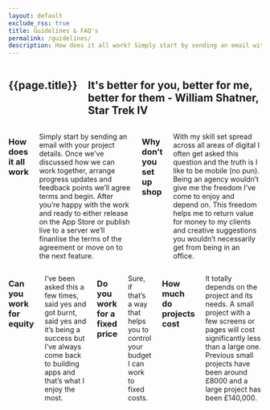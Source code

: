 ```yaml
---
layout: default
exclude_rss: true
title: Guidelines & FAQ's
permalink: /guidelines/
description: How does it all work? Simply start by sending an email with your project details. Once we’ve discussed how we can work together, arrange progress updates and feedback points we’ll agree terms and begin.
---
```


<section class="page guidelines">
    <div class="container">
        <div class="row">
            <div class="twelve columns">
                <h1>{{page.title}}</h1>
                <h2>It's better for you, better for me, better for them - William Shatner, Star Trek IV</h2>
            </div>
        </div>
        <div class="row">
            <div class="six columns">
                    <h3>How does it all work</h3>
                    <p>Simply start by sending an email with your project details. Once we’ve discussed how we can work together, arrange progress updates and feedback points we’ll agree terms and begin. After you’re happy with the work and ready to either release on the App Store or publish live to a server we’ll finanlise the terms of the agreement or move on to the next feature.</p>
                    <h3>Why don’t you set up shop</h3>
                    <p>With my skill set spread across all areas of digital I often get asked this question and the truth is I like to be mobile (no pun). Being an agency wouldn’t give me the freedom I’ve come to enjoy and depend on. This freedom helps me to return value for money to my clients and creative suggestions you wouldn’t necessarily get from being in an office.</p>
            </div>
            <div class="six columns">
                <h3>Can you work for equity</h3>
                <p>I’ve been asked this a few times, said yes and got burnt, said yes and it’s being a success but I’ve always come back to building apps and that’s what I enjoy the most.</p>
                <h3>Do you work for a fixed price</h3>
                <p>Sure, if that’s a way that helps you to control your budget I can work to fixed costs. </p>
                <h3>How much do projects cost</h3>
                <p>It totally depends on the project and its needs. A small project with a few screens or pages will cost significantly less than a large one. Previous small projects have been around £8000 and a large project has been £140,000.</p>
            </div>
        </div>
    </div>
</section>